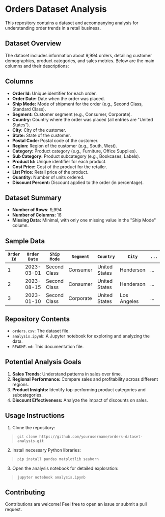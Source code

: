 # Orders Dataset Analysis
This repository contains a dataset and accompanying analysis for understanding order trends in a retail business.

## Dataset Overview
The dataset includes information about 9,994 orders, detailing customer demographics, product categories, and sales metrics. Below are the main columns and their descriptions:

## Columns
- **Order Id:** Unique identifier for each order.
- **Order Date:** Date when the order was placed.
- **Ship Mode:** Mode of shipment for the order (e.g., Second Class, Standard Class).
- **Segment:** Customer segment (e.g., Consumer, Corporate).
- **Country:** Country where the order was placed (all entries are "United States").
- **City:** City of the customer.
- **State:** State of the customer.
- **Postal Code:** Postal code of the customer.
- **Region:** Region of the customer (e.g., South, West).
- **Category:** Product category (e.g., Furniture, Office Supplies).
- **Sub Category:** Product subcategory (e.g., Bookcases, Labels).
- **Product Id:** Unique identifier for each product.
- **Cost Price:** Cost of the product for the retailer.
- **List Price:** Retail price of the product.
- **Quantity:** Number of units ordered.
- **Discount Percent:** Discount applied to the order (in percentage).

## Dataset Summary
- **Number of Rows:** 9,994
- **Number of Columns:** 16
- **Missing Data:** Minimal, with only one missing value in the "Ship Mode" column.

## Sample Data
|``Order Id``	| ``Order Date``	| ``Ship Mode``	| ``Segment``	| ``Country``	| ``City``	| ``...`` |
|-------------|----------------|---------------|-------------|-------------|----------|---------|
|1	 |2023-03-01	|Second Class|	Consumer	|United States|	Henderson|	...|
|2	 |2023-08-15	|Second Class|	Consumer	|United States|	Henderson|	...|
|3	 |2023-01-10	|Second Class|	Corporate|United States|	Los Angeles|	...|

## Repository Contents
- ``orders.csv``: The dataset file.
- ``analysis.ipynb``: A Jupyter notebook for exploring and analyzing the data.
- ``README.md``: This documentation file.

## Potential Analysis Goals
 1. **Sales Trends:** Understand patterns in sales over time.
 2. **Regional Performance:** Compare sales and profitability across different regions.
 3. **Product Insights:** Identify top-performing product categories and subcategories.
 4. **Discount Effectiveness:** Analyze the impact of discounts on sales.

## Usage Instructions
 1. Clone the repository:
   > ```git clone https://github.com/yourusername/orders-dataset-analysis.git```
   > 
 2. Install necessary Python libraries:
   > ```pip install pandas matplotlib seaborn```
   >  
 3. Open the analysis notebook for detailed exploration:
   > ```jupyter notebook analysis.ipynb```
   > 

## Contributing
Contributions are welcome! Feel free to open an issue or submit a pull request.
